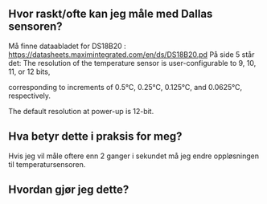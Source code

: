 ## Hvor raskt/ofte kan jeg måle med Dallas sensoren?
Må finne dataabladet for DS18B20 : https://datasheets.maximintegrated.com/en/ds/DS18B20.pd 
På side 5 står det:
The resolution of the temperature sensor is user-configurable to 9, 10, 11, or 12 bits, 

corresponding to increments of 0.5°C, 0.25°C, 0.125°C, and 0.0625°C, respectively. 

The default resolution at power-up is 12-bit.


## Hva betyr dette i praksis for meg?

Hvis jeg vil måle oftere enn 2 ganger i sekundet må jeg endre oppløsningen til temperatursensoren.

## Hvordan gjør jeg dette?

